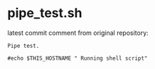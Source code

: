 # pipe_test.sh

latest commit comment from original repository:

```
Pipe test.

#echo $THIS_HOSTNAME " Running shell script"
```
